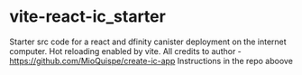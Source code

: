 # vite-react-ic_starter

Starter src code for a react and dfinity canister deployment on the internet computer. 
Hot reloading enabled by vite. All credits to author - https://github.com/MioQuispe/create-ic-app
Instructions in the repo aboove


